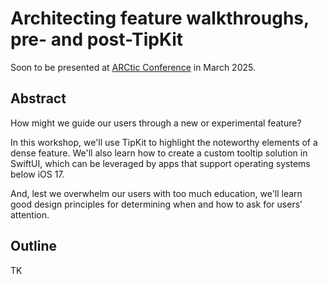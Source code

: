 # Architecting feature walkthroughs, pre- and post-TipKit

Soon to be presented at [ARCtic Conference](https://arcticonference.com/) in March 2025.

## Abstract

How might we guide our users through a new or experimental feature?

In this workshop, we'll use TipKit to highlight the noteworthy elements of a dense feature. We'll also learn how to create a custom tooltip solution in SwiftUI, which can be leveraged by apps that support operating systems below iOS 17.

And, lest we overwhelm our users with too much education, we'll learn good design principles for determining when and how to ask for users’ attention.

## Outline

TK
